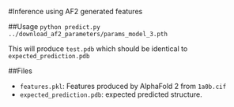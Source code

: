 #Inference using AF2 generated features

##Usage
`python predict.py ../download_af2_parameters/params_model_3.pth`    

This will produce `test.pdb` which should be identical to `expected_prediction.pdb`

##Files
- `features.pkl`: Features produced by AlphaFold 2 from `1a0b.cif`
- `expected_prediction.pdb`: expected predicted structure.

